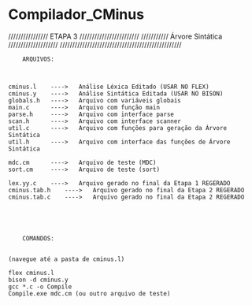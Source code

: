 # Compilador_CMinus
//////////////// ETAPA 3 ////////////////////////
/////////// Árvore Sintática ////////////////////
/////////////////////////////////////////////////

		ARQUIVOS:



	cminus.l	---->	Análise Léxica Editado (USAR NO FLEX)
	cminus.y	----> 	Análise Sintática Editada (USAR NO BISON)
	globals.h	---->	Arquivo com variáveis globais
	main.c		---->	Arquivo com função main
	parse.h		---->	Arquivo com interface parse
	scan.h		---->	Arquivo com interface scanner
	util.c		---->	Arquivo com funções para geração da Árvore Sintática
	util.h		---->	Arquivo com interface das funções de Árvore Sintática

	mdc.cm		---->	Arquivo de teste (MDC)
	sort.cm		---->	Arquivo de teste (sort)

	lex.yy.c	---->	Arquivo gerado no final da Etapa 1 REGERADO
	cminus.tab.h	---->	Arquivo gerado no final da Etapa 2 REGERADO
	cminus.tab.c	---->	Arquivo gerado no final da Etapa 2 REGERADO
	

	


		COMANDOS:


	(navegue até a pasta de cminus.l)

	flex cminus.l
	bison -d cminus.y
	gcc *.c -o Compile
	Compile.exe mdc.cm (ou outro arquivo de teste)
